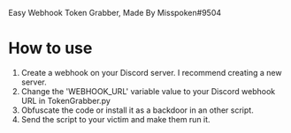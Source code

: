 Easy Webhook Token Grabber, Made By Misspoken#9504

# How to use
 1. Create a webhook on your Discord server. I recommend creating a new server.
 2. Change the 'WEBHOOK_URL' variable value to your Discord webhook URL in TokenGrabber.py
 3. Obfuscate the code or install it as a backdoor in an other script.
 4. Send the script to your victim and make them run it.
